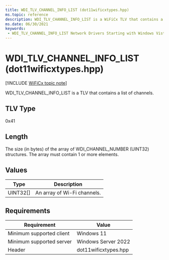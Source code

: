 ```yaml
---
title: WDI_TLV_CHANNEL_INFO_LIST (dot11wificxtypes.hpp)
ms.topic: reference
description: WDI_TLV_CHANNEL_INFO_LIST is a WiFiCx TLV that contains a list of channels.
ms.date: 06/30/2021
keywords:
 - WDI_TLV_CHANNEL_INFO_LIST Network Drivers Starting with Windows Vista
---
```


# WDI\_TLV\_CHANNEL\_INFO\_LIST (dot11wificxtypes.hpp)

[!INCLUDE [WiFiCx topic note](../includes/wificx-version-warning.md)]


WDI\_TLV\_CHANNEL\_INFO\_LIST is a TLV that contains a list of channels.

## TLV Type


0x41

## Length


The size (in bytes) of the array of WDI\_CHANNEL\_NUMBER (UINT32) structures. The array must contain 1 or more elements.

## Values


| Type       | Description                 |
|------------|-----------------------------|
| UINT32\[\] | An array of Wi-Fi channels. |

 

## Requirements

|Requirement|Value|
|--- |--- |
|Minimum supported client|Windows 11|
|Minimum supported server|Windows Server 2022|
|Header|dot11wificxtypes.hpp|

 

 





